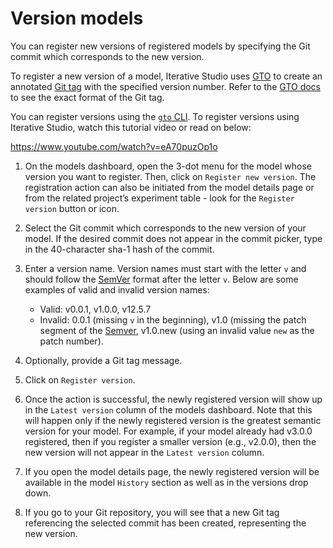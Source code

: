 # Version models

You can register new versions of registered models by specifying the Git commit
which corresponds to the new version.

To register a new version of a model, Iterative Studio uses [GTO] to create an
annotated [Git tag][git tag] with the specified version number. Refer to the
[GTO docs][gto-format] to see the exact format of the Git tag.

You can register versions using the [`gto` CLI]. To register versions using
Iterative Studio, watch this tutorial video or read on below:

https://www.youtube.com/watch?v=eA70puzOp1o

1. On the models dashboard, open the 3-dot menu for the model whose version you
   want to register. Then, click on `Register new version`. The registration
   action can also be initiated from the model details page or from the related
   project’s experiment table - look for the `Register version` button or icon.

2. Select the Git commit which corresponds to the new version of your model. If
   the desired commit does not appear in the commit picker, type in the
   40-character sha-1 hash of the commit.
3. Enter a version name. Version names must start with the letter `v` and should
   follow the [SemVer] format after the letter `v`. Below are some examples of
   valid and invalid version names:

   - Valid: v0.0.1, v1.0.0, v12.5.7
   - Invalid: 0.0.1 (missing `v` in the beginning), v1.0 (missing the patch
     segment of the [Semver], v1.0.new (using an invalid value `new` as the
     patch number).

4. Optionally, provide a Git tag message.
5. Click on `Register version`.
6. Once the action is successful, the newly registered version will show up in
   the `Latest version` column of the models dashboard. Note that this will
   happen only if the newly registered version is the greatest semantic version
   for your model. For example, if your model already had v3.0.0 registered,
   then if you register a smaller version (e.g., v2.0.0), then the new version
   will not appear in the `Latest version` column.
7. If you open the model details page, the newly registered version will be
   available in the model `History` section as well as in the versions drop
   down.
8. If you go to your Git repository, you will see that a new Git tag referencing
   the selected commit has been created, representing the new version.

[gto]: https://mlem.ai/doc/gto
[git tag]: https://git-scm.com/docs/git-tag
[gto-format]: https://mlem.ai/doc/gto/user-guide#git-tag-message-format
[`gto` cli]: https://mlem.ai/doc/gto/command-reference
[semver]: https://semver.org/

